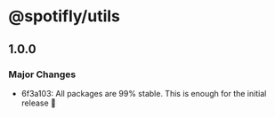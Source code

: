 # @spotifly/utils

## 1.0.0

### Major Changes

- 6f3a103: All packages are 99% stable. This is enough for the initial release 🎉

